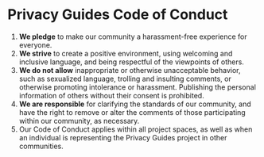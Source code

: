 # Privacy Guides Code of Conduct

 1. **We pledge** to make our community a harassment-free experience for everyone.
 2. **We strive** to create a positive environment, using welcoming and inclusive language, and being respectful of the viewpoints of others.
 3. **We do not allow** inappropriate or otherwise unacceptable behavior, such as sexualized language, trolling and insulting comments, or otherwise promoting intolerance or harassment. Publishing the personal information of others without their consent is prohibited.
 4. **We are responsible** for clarifying the standards of our community, and have the right to remove or alter the comments of those participating within our community, as necessary.
 5. Our Code of Conduct applies within all project spaces, as well as when an individual is representing the Privacy Guides project in other communities.
